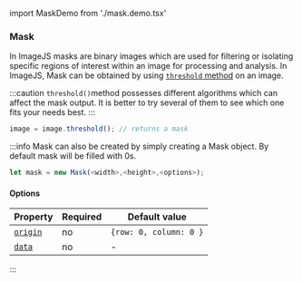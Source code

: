 import MaskDemo from './mask.demo.tsx'

### Mask

In ImageJS masks are binary images which are used for filtering or isolating specific regions of interest within an image for processing and analysis.
In ImageJS, Mask can be obtained by using [`threshold` method](../Features/Operations/Threshold.md 'internal link on threshold') on an image.

:::caution
`threshold()`method possesses different algorithms which can affect the mask output. It is better to try several of them to see which one fits your needs best.
:::

```ts
image = image.threshold(); // returns a mask
```

<MaskDemo />

:::info
Mask can also be created by simply creating a Mask object. By default mask will be filled with 0s.

```ts
let mask = new Mask(<width>,<height>,<options>);
```

#### Options

| Property                                                                                      | Required | Default value          |
| --------------------------------------------------------------------------------------------- | -------- | ---------------------- |
| [`origin`](https://image-js.github.io/image-js-typescript/interfaces/MaskOptions.html#origin) | no       | `{row: 0, column: 0 }` |
| [`data`](https://image-js.github.io/image-js-typescript/interfaces/MaskOptions.html#data)     | no       | -                      |

:::
